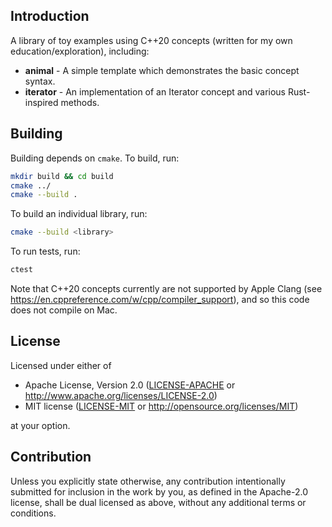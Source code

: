 ## Introduction

A library of toy examples using C++20 concepts (written for my own education/exploration), including:

 * **animal** - A simple template which demonstrates the basic concept syntax.
 * **iterator** - An implementation of an Iterator concept and various Rust-inspired methods.

## Building

Building depends on `cmake`. To build, run:

```sh
mkdir build && cd build
cmake ../
cmake --build .
```

To build an individual library, run:
```sh
cmake --build <library>
```

To run tests, run:
```sh
ctest
```

Note that C++20 concepts currently are not supported by Apple Clang (see https://en.cppreference.com/w/cpp/compiler_support), and so this code does not compile on Mac.

## License

Licensed under either of

 * Apache License, Version 2.0
   ([LICENSE-APACHE](LICENSE-APACHE) or http://www.apache.org/licenses/LICENSE-2.0)
 * MIT license
   ([LICENSE-MIT](LICENSE-MIT) or http://opensource.org/licenses/MIT)

at your option.

## Contribution

Unless you explicitly state otherwise, any contribution intentionally submitted for inclusion in the work by you, as defined in the Apache-2.0 license, shall be dual licensed as above, without any additional terms or conditions.
